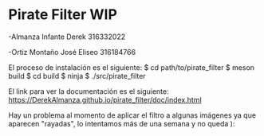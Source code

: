 # Pirate Filter WIP

-Almanza Infante Derek
316332022

-Ortiz Montaño José Eliseo
316184766

El proceso de instalación es el siguiente:
$ cd path/to/pirate_filter
$ meson build
$ cd build
$ ninja
$ ./src/pirate_filter

El link para ver la documentación es el siguiente:
https://DerekAlmanza.github.io/pirate_filter/doc/index.html

Hay un problema al momento de aplicar el filtro a algunas imágenes ya que 
aparecen "rayadas", lo intentamos más de una semana y no queda ):

